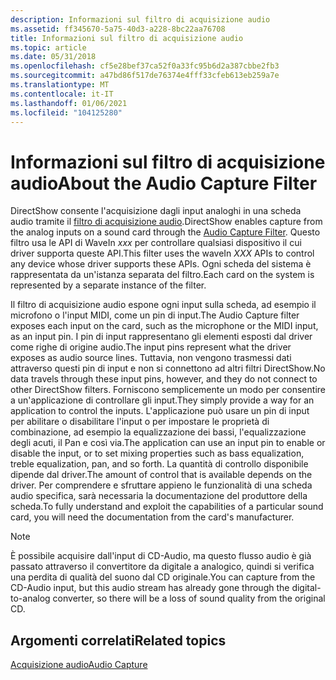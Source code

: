 ```yaml
---
description: Informazioni sul filtro di acquisizione audio
ms.assetid: ff345670-5a75-40d3-a228-8bc22aa76708
title: Informazioni sul filtro di acquisizione audio
ms.topic: article
ms.date: 05/31/2018
ms.openlocfilehash: cf5e28bef37ca52f0a33fc95b6d2a387cbbe2fb3
ms.sourcegitcommit: a47bd86f517de76374e4fff33cfeb613eb259a7e
ms.translationtype: MT
ms.contentlocale: it-IT
ms.lasthandoff: 01/06/2021
ms.locfileid: "104125280"
---
```

# <a name="about-the-audio-capture-filter"></a><span data-ttu-id="8ab79-103">Informazioni sul filtro di acquisizione audio</span><span class="sxs-lookup"><span data-stu-id="8ab79-103">About the Audio Capture Filter</span></span>

<span data-ttu-id="8ab79-104">DirectShow consente l'acquisizione dagli input analoghi in una scheda audio tramite il [filtro di acquisizione audio](audio-capture-filter.md).</span><span class="sxs-lookup"><span data-stu-id="8ab79-104">DirectShow enables capture from the analog inputs on a sound card through the [Audio Capture Filter](audio-capture-filter.md).</span></span> <span data-ttu-id="8ab79-105">Questo filtro usa le API di WaveIn *xxx* per controllare qualsiasi dispositivo il cui driver supporta queste API.</span><span class="sxs-lookup"><span data-stu-id="8ab79-105">This filter uses the waveIn *XXX* APIs to control any device whose driver supports these APIs.</span></span> <span data-ttu-id="8ab79-106">Ogni scheda del sistema è rappresentata da un'istanza separata del filtro.</span><span class="sxs-lookup"><span data-stu-id="8ab79-106">Each card on the system is represented by a separate instance of the filter.</span></span>

<span data-ttu-id="8ab79-107">Il filtro di acquisizione audio espone ogni input sulla scheda, ad esempio il microfono o l'input MIDI, come un pin di input.</span><span class="sxs-lookup"><span data-stu-id="8ab79-107">The Audio Capture filter exposes each input on the card, such as the microphone or the MIDI input, as an input pin.</span></span> <span data-ttu-id="8ab79-108">I pin di input rappresentano gli elementi esposti dal driver come righe di origine audio.</span><span class="sxs-lookup"><span data-stu-id="8ab79-108">The input pins represent what the driver exposes as audio source lines.</span></span> <span data-ttu-id="8ab79-109">Tuttavia, non vengono trasmessi dati attraverso questi pin di input e non si connettono ad altri filtri DirectShow.</span><span class="sxs-lookup"><span data-stu-id="8ab79-109">No data travels through these input pins, however, and they do not connect to other DirectShow filters.</span></span> <span data-ttu-id="8ab79-110">Forniscono semplicemente un modo per consentire a un'applicazione di controllare gli input.</span><span class="sxs-lookup"><span data-stu-id="8ab79-110">They simply provide a way for an application to control the inputs.</span></span> <span data-ttu-id="8ab79-111">L'applicazione può usare un pin di input per abilitare o disabilitare l'input o per impostare le proprietà di combinazione, ad esempio la equalizzazione dei bassi, l'equalizzazione degli acuti, il Pan e così via.</span><span class="sxs-lookup"><span data-stu-id="8ab79-111">The application can use an input pin to enable or disable the input, or to set mixing properties such as bass equalization, treble equalization, pan, and so forth.</span></span> <span data-ttu-id="8ab79-112">La quantità di controllo disponibile dipende dal driver.</span><span class="sxs-lookup"><span data-stu-id="8ab79-112">The amount of control that is available depends on the driver.</span></span> <span data-ttu-id="8ab79-113">Per comprendere e sfruttare appieno le funzionalità di una scheda audio specifica, sarà necessaria la documentazione del produttore della scheda.</span><span class="sxs-lookup"><span data-stu-id="8ab79-113">To fully understand and exploit the capabilities of a particular sound card, you will need the documentation from the card's manufacturer.</span></span>

> [!Note]  
> <span data-ttu-id="8ab79-114">È possibile acquisire dall'input di CD-Audio, ma questo flusso audio è già passato attraverso il convertitore da digitale a analogico, quindi si verifica una perdita di qualità del suono dal CD originale.</span><span class="sxs-lookup"><span data-stu-id="8ab79-114">You can capture from the CD-Audio input, but this audio stream has already gone through the digital-to-analog converter, so there will be a loss of sound quality from the original CD.</span></span>

 

## <a name="related-topics"></a><span data-ttu-id="8ab79-115">Argomenti correlati</span><span class="sxs-lookup"><span data-stu-id="8ab79-115">Related topics</span></span>

<dl> <dt>

[<span data-ttu-id="8ab79-116">Acquisizione audio</span><span class="sxs-lookup"><span data-stu-id="8ab79-116">Audio Capture</span></span>](audio-capture.md)
</dt> </dl>

 

 



